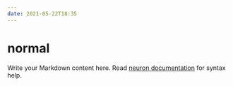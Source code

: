 ```yaml
---
date: 2021-05-22T18:35
---
```


# normal

Write your Markdown content here. Read [neuron documentation](https://neuron.zettel.page/2011404.html) for syntax help.

